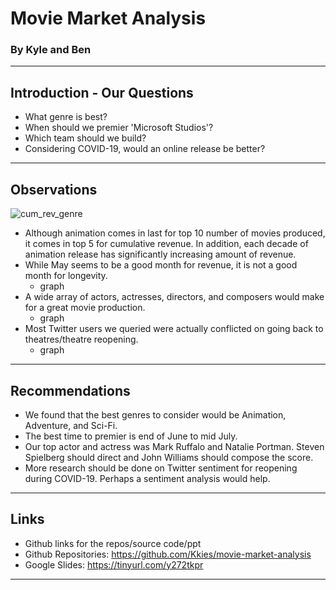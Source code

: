 # Movie Market Analysis 
  ### By Kyle and Ben 
---

## Introduction - Our Questions 
- What genre is best? 
- When should we premier 'Microsoft Studios'? 
- Which team should we build? 
- Considering COVID-19, would an online release be better?
---

## Observations
![cum_rev_genre](https://user-images.githubusercontent.com/44031998/90838622-52c19400-e323-11ea-9c12-fc48a93ea81d.png)
- Although animation comes in last for top 10 number of movies produced, it comes in top 5 for cumulative revenue. In addition, each decade of animation release has significantly   increasing amount of revenue.
- While May seems to be a good month for revenue, it is not a good month for longevity. 
  - graph
- A wide array of actors, actresses, directors, and composers would make for a great movie production.
  - graph
- Most Twitter users we queried were actually conflicted on going back to theatres/theatre reopening.
  - graph
---

## Recommendations
- We found that the best genres to consider would be Animation, Adventure, and Sci-Fi.
- The best time to premier is end of June to mid July.
- Our top actor and actress was Mark Ruffalo and Natalie Portman. Steven Spielberg should direct and John Williams should compose the score.
- More research should be done on Twitter sentiment for reopening during COVID-19. Perhaps a sentiment analysis would help. 
---

## Links 
- Github links for the repos/source code/ppt  
- Github Repositories:  https://github.com/Kkies/movie-market-analysis
- Google Slides:  https://tinyurl.com/y272tkpr

---

